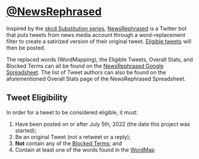 # [@NewsRephrased](https://twitter.com/NewsRephrased)

Inspired by the [xkcd Substitution series](https://www.explainxkcd.com/wiki/index.php/Category:Substitution_series),
[NewsRephrased](https://twitter.com/NewsRephrased) is a Twitter bot that puts tweets from news media account through a word-replacement filter to create a satirized version
of their original tweet. [Eligible tweets](#tweet-eligibility) will then be posted.

The replaced words (WordMapping), the Eligible Tweets, Overall Stats, and Blocked Terms can all be found on the
[NewsRephrased Google Spreadsheet](https://docs.google.com/spreadsheets/d/184VhgNxvHaDhimu-2o_ju14pb_WOE-izR7KKbgwgI0I/edit?usp=sharing).
The list of Tweet authors can also be found on the aforementioned Overall Stats page of the NewsRephrased Spreadsheet.


## Tweet Eligibility

In order for a tweet to be considered eligible, it must:
1. Have been posted on or after July 5th, 2022 (the date this project was started);
2. Be an original Tweet (not a retweet or a reply);
3. **Not** contain any of the [Blocked Terms](https://github.com/bweir27/NewsRephrased_python/blob/master/blocked_terms.py); and
4. Contain at least one of the words found in the [WordMap](https://github.com/bweir27/NewsRephrased_python/blob/master/wordmap.py)